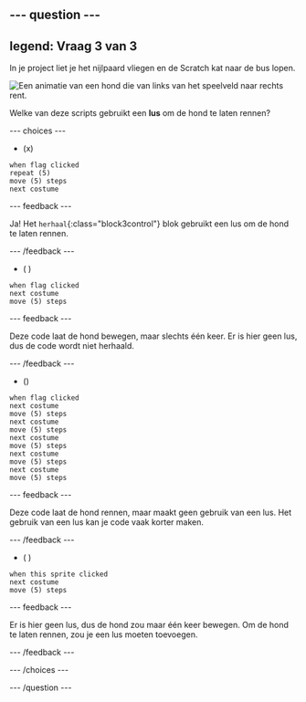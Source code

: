 --- question ---
---
legend: Vraag 3 van 3
---

In je project liet je het nijlpaard vliegen en de Scratch kat naar de bus lopen.

![Een animatie van een hond die van links van het speelveld naar rechts rent.](images/dog-run.gif)

Welke van deze scripts gebruikt een **lus** om de hond te laten rennen?

--- choices ---

- (x)
```blocks3
when flag clicked
repeat (5)
move (5) steps
next costume
```

  --- feedback ---

Ja! Het `herhaal`{:class="block3control"} blok gebruikt een lus om de hond te laten rennen.

  --- /feedback ---

- ( )
```blocks3
when flag clicked 
next costume
move (5) steps
```

  --- feedback ---

Deze code laat de hond bewegen, maar slechts één keer. Er is hier geen lus, dus de code wordt niet herhaald.

  --- /feedback ---

- ()
```blocks3
when flag clicked
next costume
move (5) steps
next costume
move (5) steps
next costume
move (5) steps
next costume
move (5) steps
next costume
move (5) steps
```

  --- feedback ---

Deze code laat de hond rennen, maar maakt geen gebruik van een lus. Het gebruik van een lus kan je code vaak korter maken.

  --- /feedback ---

- ( )
```blocks3
when this sprite clicked 
next costume
move (5) steps
```

  --- feedback ---

Er is hier geen lus, dus de hond zou maar één keer bewegen. Om de hond te laten rennen, zou je een lus moeten toevoegen.

  --- /feedback ---

--- /choices ---

--- /question ---
